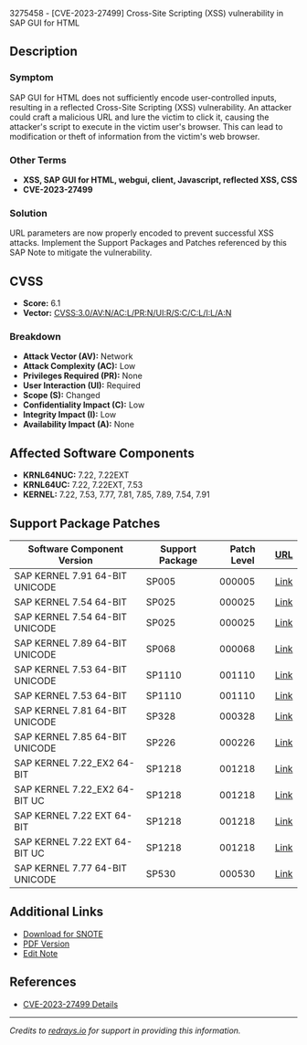 3275458 - [CVE-2023-27499] Cross-Site Scripting (XSS) vulnerability in SAP GUI for HTML

## Description

### Symptom
SAP GUI for HTML does not sufficiently encode user-controlled inputs, resulting in a reflected Cross-Site Scripting (XSS) vulnerability. An attacker could craft a malicious URL and lure the victim to click it, causing the attacker's script to execute in the victim user's browser. This can lead to modification or theft of information from the victim's web browser.

### Other Terms
- **XSS, SAP GUI for HTML, webgui, client, Javascript, reflected XSS, CSS**
- **CVE-2023-27499**

### Solution
URL parameters are now properly encoded to prevent successful XSS attacks. Implement the Support Packages and Patches referenced by this SAP Note to mitigate the vulnerability.

## CVSS

- **Score:** 6.1
- **Vector:** [CVSS:3.0/AV:N/AC:L/PR:N/UI:R/S:C/C:L/I:L/A:N](https://www.first.org/cvss/calculator/3.0#CVSS:3.0/AV:N/AC:L/PR:N/UI:R/S:C/C:L/I:L/A:N)

### Breakdown
- **Attack Vector (AV):** Network
- **Attack Complexity (AC):** Low
- **Privileges Required (PR):** None
- **User Interaction (UI):** Required
- **Scope (S):** Changed
- **Confidentiality Impact (C):** Low
- **Integrity Impact (I):** Low
- **Availability Impact (A):** None

## Affected Software Components

- **KRNL64NUC:** 7.22, 7.22EXT
- **KRNL64UC:** 7.22, 7.22EXT, 7.53
- **KERNEL:** 7.22, 7.53, 7.77, 7.81, 7.85, 7.89, 7.54, 7.91

## Support Package Patches

| Software Component Version               | Support Package | Patch Level | [URL](https://me.sap.com/softwarecenter) |
|------------------------------------------|-----------------|-------------|-----------------------------------------|
| SAP KERNEL 7.91 64-BIT UNICODE           | SP005           | 000005      | [Link](https://me.sap.com/softwarecenter/template/products/_APP=00200682500000001943&_EVENT=DISPHIER&HEADER=Y&FUNCTIONBAR=N&EVENT=TREE&NE=NAVIGATE&ENR=73555000100200017867&V=MAINT) |
| SAP KERNEL 7.54 64-BIT                   | SP025           | 000025      | [Link](https://me.sap.com/softwarecenter/template/products/_APP=00200682500000001943&_EVENT=DISPHIER&HEADER=Y&FUNCTIONBAR=N&EVENT=TREE&NE=NAVIGATE&ENR=73554900100200019167&V=MAINT) |
| SAP KERNEL 7.54 64-BIT UNICODE           | SP025           | 000025      | [Link](https://me.sap.com/softwarecenter/template/products/_APP=00200682500000001943&_EVENT=DISPHIER&HEADER=Y&FUNCTIONBAR=N&EVENT=TREE&NE=NAVIGATE&ENR=73554900100200019168&V=MAINT) |
| SAP KERNEL 7.89 64-BIT UNICODE           | SP068           | 000068      | [Link](https://me.sap.com/softwarecenter/template/products/_APP=00200682500000001943&_EVENT=DISPHIER&HEADER=Y&FUNCTIONBAR=N&EVENT=TREE&NE=NAVIGATE&ENR=73555000100200015809&V=MAINT) |
| SAP KERNEL 7.53 64-BIT UNICODE           | SP1110          | 001110      | [Link](https://me.sap.com/softwarecenter/template/products/_APP=00200682500000001943&_EVENT=DISPHIER&HEADER=Y&FUNCTIONBAR=N&EVENT=TREE&NE=NAVIGATE&ENR=73554900100200005858&V=MAINT) |
| SAP KERNEL 7.53 64-BIT                   | SP1110          | 001110      | [Link](https://me.sap.com/softwarecenter/template/products/_APP=00200682500000001943&_EVENT=DISPHIER&HEADER=Y&FUNCTIONBAR=N&EVENT=TREE&NE=NAVIGATE&ENR=73554900100200006207&V=MAINT) |
| SAP KERNEL 7.81 64-BIT UNICODE           | SP328           | 000328      | [Link](https://me.sap.com/softwarecenter/template/products/_APP=00200682500000001943&_EVENT=DISPHIER&HEADER=Y&FUNCTIONBAR=N&EVENT=TREE&NE=NAVIGATE&ENR=73555000100200012830&V=MAINT) |
| SAP KERNEL 7.85 64-BIT UNICODE           | SP226           | 000226      | [Link](https://me.sap.com/softwarecenter/template/products/_APP=00200682500000001943&_EVENT=DISPHIER&HEADER=Y&FUNCTIONBAR=N&EVENT=TREE&NE=NAVIGATE&ENR=73554900100200013971&V=MAINT) |
| SAP KERNEL 7.22_EX2 64-BIT               | SP1218          | 001218      | [Link](https://me.sap.com/softwarecenter/template/products/_APP=00200682500000001943&_EVENT=DISPHIER&HEADER=Y&FUNCTIONBAR=N&EVENT=TREE&NE=NAVIGATE&ENR=73554900100200010235&V=MAINT) |
| SAP KERNEL 7.22_EX2 64-BIT UC            | SP1218          | 001218      | [Link](https://me.sap.com/softwarecenter/template/products/_APP=00200682500000001943&_EVENT=DISPHIER&HEADER=Y&FUNCTIONBAR=N&EVENT=TREE&NE=NAVIGATE&ENR=73554900100200010236&V=MAINT) |
| SAP KERNEL 7.22 EXT 64-BIT               | SP1218          | 001218      | [Link](https://me.sap.com/softwarecenter/template/products/_APP=00200682500000001943&_EVENT=DISPHIER&HEADER=Y&FUNCTIONBAR=N&EVENT=TREE&NE=NAVIGATE&ENR=73555000100200001797&V=MAINT) |
| SAP KERNEL 7.22 EXT 64-BIT UC            | SP1218          | 001218      | [Link](https://me.sap.com/softwarecenter/template/products/_APP=00200682500000001943&_EVENT=DISPHIER&HEADER=Y&FUNCTIONBAR=N&EVENT=TREE&NE=NAVIGATE&ENR=73555000100200001798&V=MAINT) |
| SAP KERNEL 7.77 64-BIT UNICODE           | SP530           | 000530      | [Link](https://me.sap.com/softwarecenter/template/products/_APP=00200682500000001943&_EVENT=DISPHIER&HEADER=Y&FUNCTIONBAR=N&EVENT=TREE&NE=NAVIGATE&ENR=73554900100200010526&V=MAINT) |

## Additional Links

- [Download for SNOTE](https://notesdownloads.sap.com/note/0040000000433722023)
- [PDF Version](https://userapps.support.sap.com/sap/support/sfm/notes/print/0003275458?language=en-US&token=C53479A408C8F251BFCBF13F0A3000FF)
- [Edit Note](https://me.sap.com/i7p.wdf.sap.corp/sap/support/notes/edit/0003275458)

## References

- [CVE-2023-27499 Details](https://www.cve.org/CVERecord?id=CVE-2023-27499)

---

*Credits to [redrays.io](https://redrays.io) for support in providing this information.*